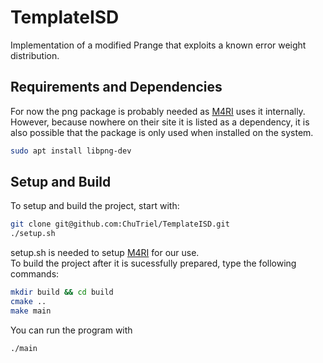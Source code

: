 # TemplateISD

Implementation of a modified Prange that exploits a known error weight distribution.

## Requirements and Dependencies

For now the png package is probably needed as [M4RI](https://bitbucket.org/malb/m4ri) uses it internally. However, because nowhere on their site it is listed as a dependency, it is also possible that the package is only used when installed on the system.
```bash
sudo apt install libpng-dev
```
## Setup and Build

To setup and build the project, start with:

```bash
git clone git@github.com:ChuTriel/TemplateISD.git
./setup.sh
```

setup.sh is needed to setup [M4RI](https://bitbucket.org/malb/m4ri) for our use. <br>
To build the project after it is sucessfully prepared, type the following commands:

```bash
mkdir build && cd build
cmake ..
make main
```

You can run the program with
```bash
./main
```